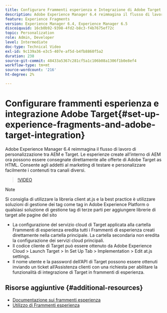 ```yaml
---
title: Configurare Frammenti esperienza e Integrazione di Adobe Target in AEM
description: Adobe Experience Manager 6.4 reimmagina il flusso di lavoro di personalizzazione tra AEM e Target. Le esperienze create all’interno di AEM ora possono essere consegnate direttamente alle offerte di Adobe Target as HTML. Consente agli addetti al marketing di testare e personalizzare facilmente i contenuti tra canali diversi.
feature: Experience Fragments
version: Experience Manager 6.4, Experience Manager 6.5
discoiquuid: 16cb0b92-9398-4fd2-b8c3-f4b7675ef72c
topic: Personalization
role: Admin, Developer
level: Intermediate
doc-type: Technical Video
exl-id: 9c139a36-e3c5-407e-af5d-b4fb8860f5a2
duration: 238
source-git-commit: 48433a5367c281cf5a1c106b08a1306f1b0e8ef4
workflow-type: tm+mt
source-wordcount: '216'
ht-degree: 2%

---
```


# Configurare frammenti esperienza e integrazione Adobe Target{#set-up-experience-fragments-and-adobe-target-integration}

Adobe Experience Manager 6.4 reimmagina il flusso di lavoro di personalizzazione tra AEM e Target. Le esperienze create all’interno di AEM ora possono essere consegnate direttamente alle offerte di Adobe Target as HTML. Consente agli addetti al marketing di testare e personalizzare facilmente i contenuti tra canali diversi.

>[!VIDEO](https://video.tv.adobe.com/v/329911?quality=12&learn=on&captions=ita)

>[!NOTE]
>
>Si consiglia di utilizzare la libreria client at.js e la best practice è utilizzare soluzioni di gestione dei tag come tag in Adobe Experience Platform o qualsiasi soluzione di gestione tag di terze parti per aggiungere librerie di target alle pagine del sito

* La configurazione del servizio cloud di Target applicata alla cartella Frammenti di esperienza eredita tutti i Frammenti di esperienza creati direttamente nella cartella principale. La cartella secondaria non eredita la configurazione dei servizi cloud principali.
* Il codice cliente di Target può essere ottenuto da Adobe Experience Cloud > Launch Target > In Set Up Tab > Implementation > Edit at.js settings.
* Il nome utente e la password dell’API di Target possono essere ottenuti inviando un ticket all’Assistenza clienti con una richiesta per abilitare la funzionalità di integrazione di Target in frammenti di esperienza.

## Risorse aggiuntive {#additional-resources}

* [Documentazione sui frammenti esperienza](https://helpx.adobe.com/it/experience-manager/6-5/sites/authoring/using/experience-fragments.html)
* [Utilizzo di Frammenti esperienza](/help/sites/experience-fragments/experience-fragments-feature-video-use.md)
